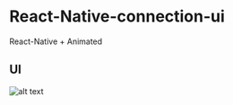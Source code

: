 # React-Native-connection-ui
React-Native + Animated

## UI

![alt text](https://ripley.eu/perso/app-mobile-ui/img/1.png)

